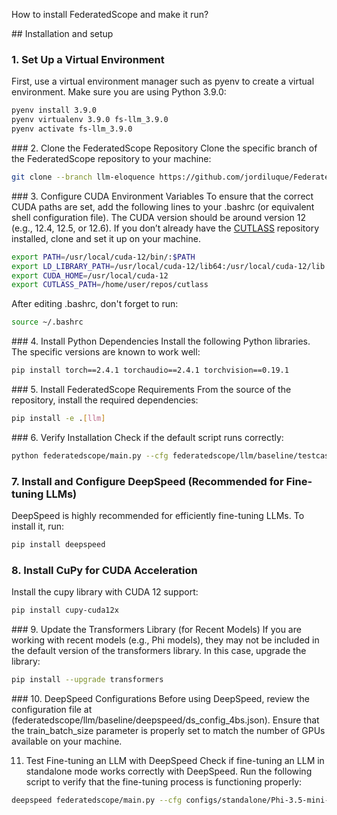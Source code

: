 How to install FederatedScope and make it run?

## Installation and setup

### 1. Set Up a Virtual Environment
First, use a virtual environment manager such as pyenv to create a virtual environment. Make sure you are using Python 3.9.0:
```bash
pyenv install 3.9.0
pyenv virtualenv 3.9.0 fs-llm_3.9.0
pyenv activate fs-llm_3.9.0
```

### 2. Clone the FederatedScope Repository
Clone the specific branch of the FederatedScope repository to your machine:
```bash
git clone --branch llm-eloquence https://github.com/jordiluque/FederatedScope.git
```

### 3. Configure CUDA Environment Variables
To ensure that the correct CUDA paths are set, add the following lines to your .bashrc (or equivalent shell configuration file). The CUDA version should be around version 12 (e.g., 12.4, 12.5, or 12.6). If you don’t already have the [CUTLASS](https://github.com/NVIDIA/cutlass) repository installed, clone and set it up on your machine.

```bash
export PATH=/usr/local/cuda-12/bin/:$PATH
export LD_LIBRARY_PATH=/usr/local/cuda-12/lib64:/usr/local/cuda-12/lib:$LD_LIBRARY_PATH
export CUDA_HOME=/usr/local/cuda-12
export CUTLASS_PATH=/home/user/repos/cutlass 
```
After editing .bashrc, don't forget to run:
```bash
source ~/.bashrc
```

### 4. Install Python Dependencies
Install the following Python libraries. The specific versions are known to work well:
```bash
pip install torch==2.4.1 torchaudio==2.4.1 torchvision==0.19.1
```

### 5. Install FederatedScope Requirements
From the source of the repository, install the required dependencies:
```bash
pip install -e .[llm]
```

### 6. Verify Installation
Check if the default script runs correctly:

```bash
python federatedscope/main.py --cfg federatedscope/llm/baseline/testcase.yaml
```

### 7. Install and Configure DeepSpeed (Recommended for Fine-tuning LLMs)
DeepSpeed is highly recommended for efficiently fine-tuning LLMs. To install it, run:
```bash
pip install deepspeed
```

### 8. Install CuPy for CUDA Acceleration
Install the cupy library with CUDA 12 support:
```bash
pip install cupy-cuda12x
```

### 9. Update the Transformers Library (for Recent Models)
If you are working with recent models (e.g., Phi models), they may not be included in the default version of the transformers library. In this case, upgrade the library:
```bash
pip install --upgrade transformers
```

### 10. DeepSpeed Configurations
Before using DeepSpeed, review the configuration file at (federatedscope/llm/baseline/deepspeed/ds_config_4bs.json). Ensure that the train_batch_size parameter is properly set to match the number of GPUs available on your machine.

11. Test Fine-tuning an LLM with DeepSpeed
Check if fine-tuning an LLM in standalone mode works correctly with DeepSpeed. Run the following script to verify that the fine-tuning process is functioning properly:
```bash
deepspeed federatedscope/main.py --cfg configs/standalone/Phi-3.5-mini-instruct/ds_3c_200r_30ls.yaml
```